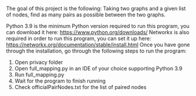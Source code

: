 The goal of this project is the following:
Taking two graphs and a given list of nodes, find as many pairs as possible between the two graphs.

Python 3.9 is the minimum Python version required to run this program, you can download it here:
https://www.python.org/downloads/
Networkx is also required in order to run this program, you can set it up here:
https://networkx.org/documentation/stable/install.html
Once you have gone through the installation, go through the following steps to run the program:

1. Open privacy folder
2. Open full_mapping.py in an IDE of your choice supporting Python 3.9
3. Run full_mapping.py
4. Wait for the program to finish running
5. Check officialPairNodes.txt for the list of paired nodes
